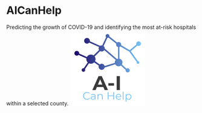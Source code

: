 # AICanHelp
Predicting the growth of COVID-19 and identifying the most at-risk hospitals within a selected county.
![AICanHelpLogo](logo.png)
